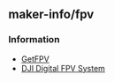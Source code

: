 ## maker-info/fpv


### Information
- [GetFPV](https://www.getfpv.com/)
- [DJI Digital FPV System](https://www.dji.com/kr/fpv)




